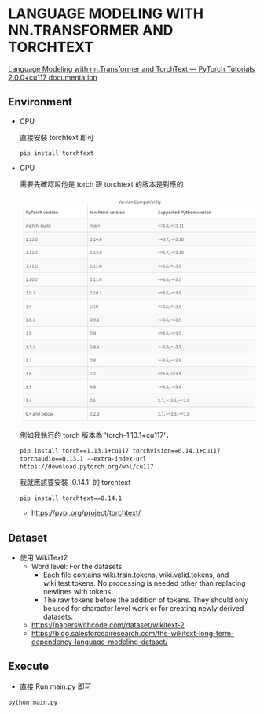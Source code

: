 # LANGUAGE MODELING WITH NN.TRANSFORMER AND TORCHTEXT

[Language Modeling with nn.Transformer and TorchText — PyTorch Tutorials 2.0.0+cu117 documentation](https://pytorch.org/tutorials/beginner/transformer_tutorial.html)


## Environment

- CPU

  直接安裝 torchtext 即可

  ```
  pip install torchtext
  ```

- GPU 

  需要先確認說他是 torch 跟 torchtext 的版本是對應的

  ![version 對照表](.\res\markdown\torchtext_version.png)

  例如我執行的 torch 版本為 'torch-1.13.1+cu117'，

  ```
  pip install torch==1.13.1+cu117 torchvision==0.14.1+cu117 torchaudio==0.13.1 --extra-index-url https://download.pytorch.org/whl/cu117
  ```
  
  我就應該要安裝 '0.14.1' 的 torchtext
  
  ```
  pip install torchtext==0.14.1
  ```
  
  - https://pypi.org/project/torchtext/

## Dataset

- 使用 WikiText2
  - Word level: For the datasets
    - Each file contains wiki.train.tokens, wiki.valid.tokens, and wiki.test.tokens. No processing is needed other than replacing newlines with <eos> tokens.
    - The raw tokens before the addition of <unk> tokens. They should only be used for character level work or for creating newly derived datasets.
  - https://paperswithcode.com/dataset/wikitext-2
  - https://blog.salesforceairesearch.com/the-wikitext-long-term-dependency-language-modeling-dataset/


## Execute

- 直接 Run main.py 即可

```
python main.py
```
